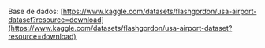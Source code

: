 Base de dados: [https://www.kaggle.com/datasets/flashgordon/usa-airport-dataset?resource=download](https://www.kaggle.com/datasets/flashgordon/usa-airport-dataset?resource=download)

